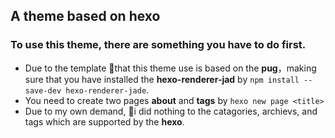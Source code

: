 ## A theme based on hexo

### To use this theme, there are something you  have to do first.

- Due to the template that this theme use is based on the **pug**，making sure that you have installed the **hexo-renderer-jad** by `npm install --save-dev hexo-renderer-jade`.
- You need to create two pages **about** and **tags** by `hexo new page <title>`
- Due to my own demand, i did nothing to the catagories, archievs, and tags which are supported by the **hexo**.